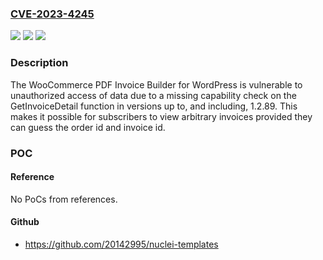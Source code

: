 ### [CVE-2023-4245](https://cve.mitre.org/cgi-bin/cvename.cgi?name=CVE-2023-4245)
![](https://img.shields.io/static/v1?label=Product&message=WooCommerce%20PDF%20Invoice%20Builder%2C%20Create%20invoices%2C%20packing%20slips%20and%20more&color=blue)
![](https://img.shields.io/static/v1?label=Version&message=*%3C%3D%201.2.91%20&color=brighgreen)
![](https://img.shields.io/static/v1?label=Vulnerability&message=CWE-862%20Missing%20Authorization&color=brighgreen)

### Description

The WooCommerce PDF Invoice Builder for WordPress is vulnerable to unauthorized access of data due to a missing capability check on the GetInvoiceDetail function in versions up to, and including, 1.2.89. This makes it possible for subscribers to view arbitrary invoices provided they can guess the order id and invoice id.

### POC

#### Reference
No PoCs from references.

#### Github
- https://github.com/20142995/nuclei-templates


